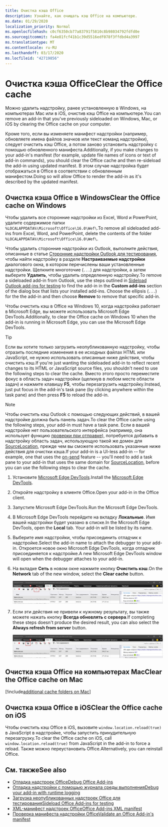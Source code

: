 ```yaml
---
title: Очистка кэша Office
description: Узнайте, как очищать кэш Office на компьютере.
ms.date: 01/29/2020
localization_priority: Normal
ms.openlocfilehash: c0cf6350cb77a83791f5810c8b98034792fdfd0e
ms.sourcegitcommit: fa4e81fcf41b1c39d5516edf078f3ffdbd4a3997
ms.translationtype: MT
ms.contentlocale: ru-RU
ms.lasthandoff: 03/17/2020
ms.locfileid: "42719856"
---
```

# <a name="clear-the-office-cache"></a><span data-ttu-id="86ae7-103">Очистка кэша Office</span><span class="sxs-lookup"><span data-stu-id="86ae7-103">Clear the Office cache</span></span>

<span data-ttu-id="86ae7-104">Можно удалить надстройку, ранее установленную в Windows, на компьютерах Mac или в iOS, очистив кэш Office на компьютере.</span><span class="sxs-lookup"><span data-stu-id="86ae7-104">You can remove an add-in that you've previously sideloaded on Windows, Mac, or iOS by clearing the Office cache on your computer.</span></span>

<span data-ttu-id="86ae7-105">Кроме того, если вы изменяете манифест надстройки (например, обновляете имена файлов значков или текст команд надстройки), следует очистить кэш Office, а потом заново установить надстройку с помощью обновленного манифеста.</span><span class="sxs-lookup"><span data-stu-id="86ae7-105">Additionally, if you make changes to your add-in's manifest (for example, update file names of icons or text of add-in commands), you should clear the Office cache and then re-sideload the add-in using updated manifest.</span></span> <span data-ttu-id="86ae7-106">В этом случае надстройка будет отображаться в Office в соответствии с обновленным манифестом.</span><span class="sxs-lookup"><span data-stu-id="86ae7-106">Doing so will allow Office to render the add-in as it's described by the updated manifest.</span></span>

## <a name="clear-the-office-cache-on-windows"></a><span data-ttu-id="86ae7-107">Очистка кэша Office в Windows</span><span class="sxs-lookup"><span data-stu-id="86ae7-107">Clear the Office cache on Windows</span></span>

<span data-ttu-id="86ae7-108">Чтобы удалить все сторонние надстройки из Excel, Word и PowerPoint, удалите содержимое папки `%LOCALAPPDATA%\Microsoft\Office\16.0\Wef\`.</span><span class="sxs-lookup"><span data-stu-id="86ae7-108">To remove all sideloaded add-ins from Excel, Word, and PowerPoint, delete the contents of the folder `%LOCALAPPDATA%\Microsoft\Office\16.0\Wef\`.</span></span>

<span data-ttu-id="86ae7-109">Чтобы удалить сторонние надстройки из Outlook, выполните действия, описанные в статье [Сторонние надстройки Outlook для тестирования](../outlook/sideload-outlook-add-ins-for-testing.md), чтобы найти надстройку в разделе **Настраиваемые надстройки** диалогового окна, в котором перечислены ваши установленные надстройки. Щелкните многоточие (`...`) для надстройки, а затем выберите **Удалить**, чтобы удалить определенную надстройку.</span><span class="sxs-lookup"><span data-stu-id="86ae7-109">To remove a sideloaded add-in from Outlook, use the steps outlined in [Sideload Outlook add-ins for testing](../outlook/sideload-outlook-add-ins-for-testing.md) to find the add-in in the **Custom add-ins** section of the dialog box that lists your installed add-ins. Choose the ellipsis (`...`) for the the add-in and then choose **Remove** to remove that specific add-in.</span></span>

<span data-ttu-id="86ae7-110">Чтобы очистить кэш в Office на Windows 10, когда надстройка работает в Microsoft Edge, вы можете использовать Microsoft Edge DevTools.</span><span class="sxs-lookup"><span data-stu-id="86ae7-110">Additionally, to clear the Office cache on Windows 10 when the add-in is running in Microsoft Edge, you can use the Microsoft Edge DevTools.</span></span>

> [!TIP]
> <span data-ttu-id="86ae7-111">Если вы хотите только загрузить неопубликованную надстройку, чтобы отразить последние изменения в ее исходных файлах HTML или JavaScript, не нужно использовать описанные ниже действия, чтобы очистить кэш.</span><span class="sxs-lookup"><span data-stu-id="86ae7-111">If you're just wanting the sideloaded add-in to reflect recent changes to its HTML or JavaScript source files, you shouldn't need to use the following steps to clear the cache.</span></span> <span data-ttu-id="86ae7-112">Вместо этого просто переместите фокус в область задач надстройки (щелкнув в любом месте области задач) и нажмите клавишу **F5**, чтобы перезагрузить надстройку.</span><span class="sxs-lookup"><span data-stu-id="86ae7-112">Instead, just put focus in the add-in's task pane (by clicking anywhere within the task pane) and then press **F5** to reload the add-in.</span></span>

> [!NOTE]
> <span data-ttu-id="86ae7-113">Чтобы очистить кэш Outlook с помощью следующих действий, в вашей надстройке должна быть панель задач.</span><span class="sxs-lookup"><span data-stu-id="86ae7-113">To clear the Office cache using the following steps, your add-in must have a task pane.</span></span> <span data-ttu-id="86ae7-114">Если в вашей надстройке нет пользовательского интерфейса (например, она использует функцию [проверки при отправке](../outlook/outlook-on-send-addins.md)), потребуется добавить в надстройку область задач, использующую такой же домен для [SourceLocation](../reference/manifest/sourcelocation.md), прежде чем вы сможете использовать указанные ниже действия для очистки кэша.</span><span class="sxs-lookup"><span data-stu-id="86ae7-114">If your add-in is a UI-less add-in -- for example, one that uses the [on-send](../outlook/outlook-on-send-addins.md) feature -- you'll need to add a task pane to your add-in that uses the same domain for [SourceLocation](../reference/manifest/sourcelocation.md), before you can use the following steps to clear the cache.</span></span>

1. <span data-ttu-id="86ae7-115">Установите [Microsoft Edge DevTools](https://www.microsoft.com/p/microsoft-edge-devtools-preview/9mzbfrmz0mnj).</span><span class="sxs-lookup"><span data-stu-id="86ae7-115">Install the [Microsoft Edge DevTools](https://www.microsoft.com/p/microsoft-edge-devtools-preview/9mzbfrmz0mnj).</span></span>

2. <span data-ttu-id="86ae7-116">Откройте надстройку в клиенте Office.</span><span class="sxs-lookup"><span data-stu-id="86ae7-116">Open your add-in in the Office client.</span></span>

3. <span data-ttu-id="86ae7-117">Запустите Microsoft Edge DevTools.</span><span class="sxs-lookup"><span data-stu-id="86ae7-117">Run the Microsoft Edge DevTools.</span></span>

4. <span data-ttu-id="86ae7-118">В Microsoft Edge DevTools перейдите на вкладку **Локальные**. Имя вашей надстройки будет указано в списке.</span><span class="sxs-lookup"><span data-stu-id="86ae7-118">In the Microsoft Edge DevTools, open the **Local** tab. Your add-in will be listed by its name.</span></span>

5. <span data-ttu-id="86ae7-119">Выберите имя надстройки, чтобы присоединить отладчик к надстройке.</span><span class="sxs-lookup"><span data-stu-id="86ae7-119">Select the add-in name to attach the debugger to your add-in.</span></span> <span data-ttu-id="86ae7-120">Откроется новое окно Microsoft Edge DevTools, когда отладчик присоединяется к надстройке.</span><span class="sxs-lookup"><span data-stu-id="86ae7-120">A new Microsoft Edge DevTools window will open when the debugger attaches to your add-in.</span></span>

6. <span data-ttu-id="86ae7-121">На вкладке **Сеть** в новом окне нажмите кнопку **Очистить кэш**.</span><span class="sxs-lookup"><span data-stu-id="86ae7-121">On the **Network** tab of the new window, select the **Clear cache** button.</span></span>

    ![Снимок экрана Microsoft Edge DevTools с выделенной кнопкой "Очистить кэш"](../images/edge-devtools-clear-cache.png)

7. <span data-ttu-id="86ae7-123">Если эти действия не привели к нужному результату, вы также можете нажать кнопку **Всегда обновлять с сервера**.</span><span class="sxs-lookup"><span data-stu-id="86ae7-123">If completing these steps doesn't produce the desired result, you can also select the **Always refresh from server** button.</span></span>

    ![Снимок экрана Microsoft Edge DevTools с выделенной кнопкой "Всегда обновлять с сервера"](../images/edge-devtools-refresh-from-server.png)

## <a name="clear-the-office-cache-on-mac"></a><span data-ttu-id="86ae7-125">Очистка кэша Office на компьютерах Mac</span><span class="sxs-lookup"><span data-stu-id="86ae7-125">Clear the Office cache on Mac</span></span>

[!include[additional cache folders on Mac](../includes/mac-cache-folders.md)]

## <a name="clear-the-office-cache-on-ios"></a><span data-ttu-id="86ae7-126">Очистка кэша Office в iOS</span><span class="sxs-lookup"><span data-stu-id="86ae7-126">Clear the Office cache on iOS</span></span>

<span data-ttu-id="86ae7-127">Чтобы очистить кэш Office в iOS, вызовите `window.location.reload(true)` в JavaScript в надстройке, чтобы запустить принудительную перезагрузку.</span><span class="sxs-lookup"><span data-stu-id="86ae7-127">To clear the Office cache on iOS, call `window.location.reload(true)` from JavaScript in the add-in to force a reload.</span></span> <span data-ttu-id="86ae7-128">Также можно переустановить Office.</span><span class="sxs-lookup"><span data-stu-id="86ae7-128">Alternatively, you can reinstall Office.</span></span>

## <a name="see-also"></a><span data-ttu-id="86ae7-129">См. также</span><span class="sxs-lookup"><span data-stu-id="86ae7-129">See also</span></span>

- [<span data-ttu-id="86ae7-130">Отладка надстроек Office</span><span class="sxs-lookup"><span data-stu-id="86ae7-130">Debug Office Add-ins</span></span>](debug-add-ins-using-f12-developer-tools-on-windows-10.md)
- [<span data-ttu-id="86ae7-131">Отладка надстройки с помощью журнала среды выполнения</span><span class="sxs-lookup"><span data-stu-id="86ae7-131">Debug your add-in with runtime logging</span></span>](runtime-logging.md)
- [<span data-ttu-id="86ae7-132">Загрузка неопубликованных надстроек Office для тестирования</span><span class="sxs-lookup"><span data-stu-id="86ae7-132">Sideload Office Add-ins for testing</span></span>](sideload-office-add-ins-for-testing.md)
- [<span data-ttu-id="86ae7-133">XML-манифест надстроек Office</span><span class="sxs-lookup"><span data-stu-id="86ae7-133">Office Add-ins XML manifest</span></span>](../develop/add-in-manifests.md)
- [<span data-ttu-id="86ae7-134">Проверка манифеста надстройки Office</span><span class="sxs-lookup"><span data-stu-id="86ae7-134">Validate an Office Add-in's manifest</span></span>](troubleshoot-manifest.md)
